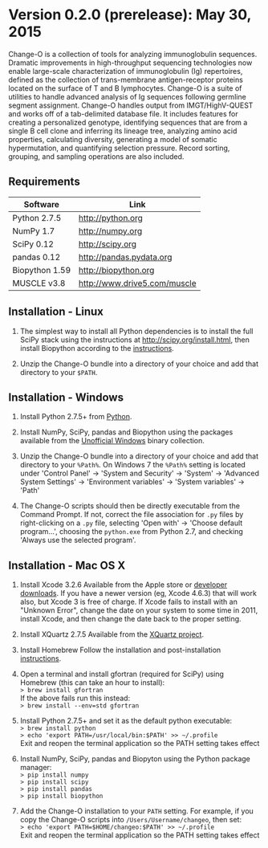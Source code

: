 Version 0.2.0 (prerelease):  May 30, 2015
==============================================================================

Change-O is a collection of tools for analyzing immunoglobulin sequences. 
Dramatic improvements in high-throughput sequencing technologies now enable 
large-scale characterization of immunoglobulin (Ig) repertoires, defined as the 
collection of trans-membrane antigen-receptor proteins located on the surface 
of T and B lymphocytes. Change-O is a suite of utilities to handle advanced 
analysis of Ig sequences following germline segment assignment. Change-O 
handles output from IMGT/HighV-QUEST and works off of a tab-delimited database 
file. It includes features for creating a personalized genotype, identifying 
sequences that are from a single B cell clone and inferring its lineage tree, 
analyzing amino acid properties, calculating diversity, generating a model of 
somatic hypermutation, and quantifying selection pressure. Record sorting, 
grouping, and sampling operations are also included.


Requirements
-------------------------------------------------------------------------------

Software        | Link
--------------- | -----------------------------
Python 2.7.5    | http://python.org
NumPy 1.7       | http://numpy.org
SciPy 0.12      | http://scipy.org
pandas 0.12     | http://pandas.pydata.org
Biopython 1.59  | http://biopython.org
MUSCLE v3.8     | http://www.drive5.com/muscle


Installation - Linux
-------------------------------------------------------------------------------

1. The simplest way to install all Python dependencies is to install the full
   SciPy stack using the instructions at http://scipy.org/install.html, then
   install Biopython according to the
   [instructions](http://biopython.org/DIST/docs/install/Installation.html).

2. Unzip the Change-O bundle into a directory of your choice and add that
   directory to your `$PATH`.


Installation - Windows
-------------------------------------------------------------------------------

1. Install Python 2.7.5+ from [Python](http://python.org/download).

2. Install NumPy, SciPy, pandas and Biopython using the packages available
   from the [Unofficial Windows](http://www.lfd.uci.edu/~gohlke/pythonlibs)
   binary collection.

3. Unzip the Change-O bundle into a directory of your choice and add that
   directory to your `%Path%`.  On Windows 7 the `%Path%` setting is located under
   'Control Panel' -> 'System and Security' -> 'System' ->
   'Advanced System Settings' -> 'Environment variables' -> 'System variables'
   -> 'Path'

4. The Change-O scripts should then be directly executable from the Command Prompt.
   If not, correct the file association for `.py` files by right-clicking on a
   `.py` file, selecting 'Open with' -> 'Choose default program...', choosing the
   `python.exe` from Python 2.7, and checking 'Always use the selected program'.


Installation - Mac OS X
-------------------------------------------------------------------------------

1. Install Xcode 3.2.6
   Available from the Apple store or
   [developer downloads](http://developer.apple.com/downloads).
   If you have a newer version (eg, Xcode 4.6.3) that will work also,
   but Xcode 3 is free of charge.  If Xcode fails to install with an
   "Unknown Error", change the date on your system to some time in 2011,
   install Xcode, and then change the date back to the proper setting.

2. Install XQuartz 2.7.5
   Available from the [XQuartz project](http://xquartz.macosforge.org/landing).

3. Install Homebrew
   Follow the installation and post-installation [instructions](http://brew.sh).

4. Open a terminal and install gfortran (required for SciPy) using Homebrew
   (this can take an hour to install):  
   `> brew install gfortran`  
   If the above fails run this instead:  
   `> brew install --env=std gfortran`  

5. Install Python 2.7.5+ and set it as the default python executable:  
   `> brew install python`  
   `> echo 'export PATH=/usr/local/bin:$PATH' >> ~/.profile`  
   Exit and reopen the terminal application so the PATH setting takes effect

6. Install NumPy, SciPy, pandas and Biopyton using the Python package manager:  
   `> pip install numpy`  
   `> pip install scipy`  
   `> pip install pandas`  
   `> pip install biopython`  

7. Add the Change-O installation to your `PATH` setting. For example,
   if you copy the Change-O scripts into `/Users/Username/changeo`, then set:  
   `> echo 'export PATH=$HOME/changeo:$PATH' >> ~/.profile`  
   Exit and reopen the terminal application so the PATH setting takes effect

